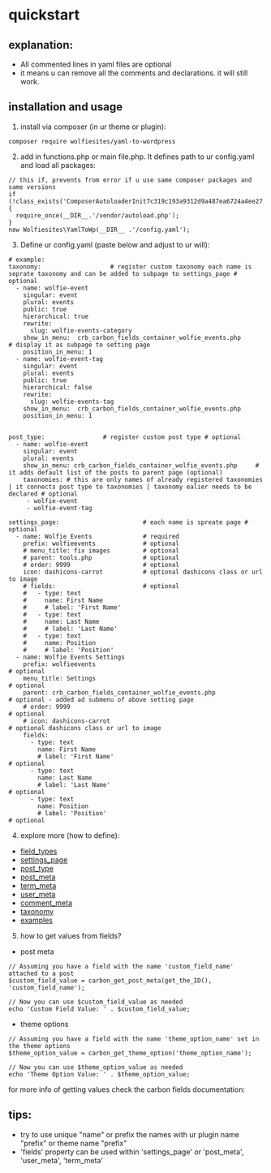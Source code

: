  # quickstart
## explanation:
* All commented lines in yaml files are optional
* it means u can remove all the comments and declarations. it will still work.

## installation and usage
1. install via composer (in ur theme or plugin): 
```
composer require wolfiesites/yaml-to-wordpress
```
2. add in functions.php or main file.php. It defines path to ur config.yaml and load all packages:
```
// this if, prevents from error if u use same composer packages and same versions
if (!class_exists('ComposerAutoloaderInit7c319c193a9312d9a487ea6724a4ee27')) {
  require_once(__DIR__.'/vendor/autoload.php');
}
new Wolfiesites\YamlToWp(__DIR__ .'/config.yaml');
 ```
3. Define ur config.yaml (paste below and adjust to ur will):
```
# example:
taxonomy:                   # register custom taxonomy each name is seprate taxonomy and can be added to subpage to settings_page # optional
  - name: wolfie-event
    singular: event
    plural: events
    public: true
    hierarchical: true
    rewrite:
      slug: wolfie-events-category
    show_in_menu:  crb_carbon_fields_container_wolfie_events.php      # display it as subpage to setting page
    position_in_menu: 1
  - name: wolfie-event-tag
    singular: event
    plural: events
    public: true
    hierarchical: false
    rewrite:
      slug: wolfie-events-tag
    show_in_menu:  crb_carbon_fields_container_wolfie_events.php
    position_in_menu: 1


post_type:                # register custom post type # optional
  - name: wolfie-event
    singular: event
    plural: events
    show_in_menu: crb_carbon_fields_container_wolfie_events.php     # it adds default list of the posts to parent page (optional)
    taxonomies: # this are only names of already registered taxonomies | it connects post type to taxonomies | taxonomy ealier needs to be declared # optional
     - wolfie-event
     - wolfie-event-tag

settings_page:                       # each name is spreate page # optional
  - name: Wolfie Events              # required
    prefix: wolfieevents             # optional
    # menu_title: fix images         # optional
    # parent: tools.php              # optional
    # order: 9999                    # optional
    icon: dashicons-carrot           # optional dashicons class or url to image
    # fields:                        # optional
    #   - type: text
    #     name: First Name
    #     # label: 'First Name'
    #   - type: text
    #     name: Last Name
    #     # label: 'Last Name'
    #   - type: text
    #     name: Position
    #     # label: 'Position'
  - name: Wolfie Events Settings
    prefix: wolfieevents                                              # optional
    menu_title: Settings                                              # optional
    parent: crb_carbon_fields_container_wolfie_events.php             # optional - added ad submenu of above setting page
    # order: 9999                                                     # optional
    # icon: dashicons-carrot                                          # optional dashicons class or url to image
    fields:
      - type: text
        name: First Name
        # label: 'First Name'                                         # optional
      - type: text
        name: Last Name
        # label: 'Last Name'                                          # optional
      - type: text
        name: Position
        # label: 'Position'                                           # optional

```
4. explore more (how to define):
* [field_types](https://gitlab.com/pw-wp-plugins/yaml-to-wordpress/-/tree/master/examples/1.%20field_types?ref_type=heads)
* [settings_page]()
* [post_type](https://github.com/wolfiesites/yaml-to-wordpress/tree/main/examples/3.%20post_type)
* [post_meta](https://github.com/wolfiesites/yaml-to-wordpress/tree/main/examples/4.%20metas/1.%20post_meta)
* [term_meta](https://github.com/wolfiesites/yaml-to-wordpress/tree/main/examples/4.%20metas/2.%20term_meta)
* [user_meta](https://github.com/wolfiesites/yaml-to-wordpress/tree/main/examples/4.%20metas/3.%20user_meta)
* [comment_meta](https://github.com/wolfiesites/yaml-to-wordpress/tree/main/examples/4.%20metas/4.%20comment_meta)
* [taxonomy](https://github.com/wolfiesites/yaml-to-wordpress/tree/main/examples/5.%20taxonomy)
* [examples](https://github.com/wolfiesites/yaml-to-wordpress/tree/main/examples/6.%20mix_of_examples)

5. how to get values from fields?
  - post meta
```
// Assuming you have a field with the name 'custom_field_name' attached to a post
$custom_field_value = carbon_get_post_meta(get_the_ID(), 'custom_field_name');

// Now you can use $custom_field_value as needed
echo 'Custom Field Value: ' . $custom_field_value;
```
  - theme options
```
// Assuming you have a field with the name 'theme_option_name' set in the theme options
$theme_option_value = carbon_get_theme_option('theme_option_name');

// Now you can use $theme_option_value as needed
echo 'Theme Option Value: ' . $theme_option_value;

```

for more info of getting values check the carbon fields documentation: 


## tips:
* try to use unique "name" or prefix the names with ur plugin name "prefix" or theme name "prefix"
* 'fields' property can be used within 'settings_page' or 'post_meta', 'user_meta', 'term_meta'